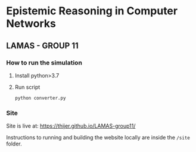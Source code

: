 # Epistemic Reasoning in Computer Networks
## LAMAS - GROUP 11

### How to run the simulation
1. Install python>3.7 
2. Run script
   
   ```python converter.py```



### Site
Site is live at:  https://thijer.github.io/LAMAS-group11/

Instructions to running and building the website locally are inside the `/site` folder.
